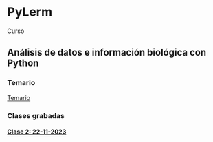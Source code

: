 # PyLerm
Curso

## Análisis de datos e información biológica con Python

### Temario

[Temario](https://github.com/eduardo1011/PyLerm/blob/main/UNIDAD%20DE%20ENSE%C3%91ANZA%20UEA%20Optativa.pdf)  

### Clases grabadas

#### [Clase 2: 22-11-2023](https://1drv.ms/v/s!ArGs92xOZGDEkkf1DeY1avHQecz2?e=7okcKK)
